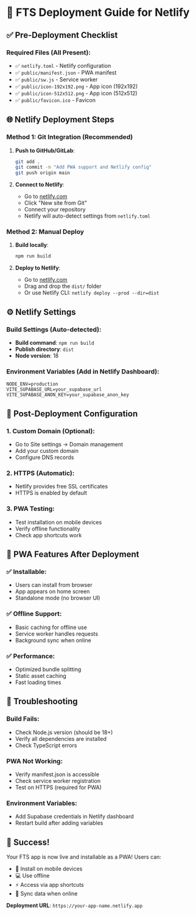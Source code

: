 # 🚀 FTS Deployment Guide for Netlify

## ✅ Pre-Deployment Checklist

### Required Files (All Present):
- ✅ `netlify.toml` - Netlify configuration
- ✅ `public/manifest.json` - PWA manifest
- ✅ `public/sw.js` - Service worker
- ✅ `public/icon-192x192.png` - App icon (192x192)
- ✅ `public/icon-512x512.png` - App icon (512x512)
- ✅ `public/favicon.ico` - Favicon

## 🌐 Netlify Deployment Steps

### Method 1: Git Integration (Recommended)

1. **Push to GitHub/GitLab**:
   ```bash
   git add .
   git commit -m "Add PWA support and Netlify config"
   git push origin main
   ```

2. **Connect to Netlify**:
   - Go to [netlify.com](https://netlify.com)
   - Click "New site from Git"
   - Connect your repository
   - Netlify will auto-detect settings from `netlify.toml`

### Method 2: Manual Deploy

1. **Build locally**:
   ```bash
   npm run build
   ```

2. **Deploy to Netlify**:
   - Go to [netlify.com](https://netlify.com)
   - Drag and drop the `dist/` folder
   - Or use Netlify CLI: `netlify deploy --prod --dir=dist`

## ⚙️ Netlify Settings

### Build Settings (Auto-detected):
- **Build command**: `npm run build`
- **Publish directory**: `dist`
- **Node version**: 18

### Environment Variables (Add in Netlify Dashboard):
```
NODE_ENV=production
VITE_SUPABASE_URL=your_supabase_url
VITE_SUPABASE_ANON_KEY=your_supabase_anon_key
```

## 🔧 Post-Deployment Configuration

### 1. Custom Domain (Optional):
- Go to Site settings → Domain management
- Add your custom domain
- Configure DNS records

### 2. HTTPS (Automatic):
- Netlify provides free SSL certificates
- HTTPS is enabled by default

### 3. PWA Testing:
- Test installation on mobile devices
- Verify offline functionality
- Check app shortcuts work

## 📱 PWA Features After Deployment

### ✅ Installable:
- Users can install from browser
- App appears on home screen
- Standalone mode (no browser UI)

### ✅ Offline Support:
- Basic caching for offline use
- Service worker handles requests
- Background sync when online

### ✅ Performance:
- Optimized bundle splitting
- Static asset caching
- Fast loading times

## 🚨 Troubleshooting

### Build Fails:
- Check Node.js version (should be 18+)
- Verify all dependencies are installed
- Check TypeScript errors

### PWA Not Working:
- Verify manifest.json is accessible
- Check service worker registration
- Test on HTTPS (required for PWA)

### Environment Variables:
- Add Supabase credentials in Netlify dashboard
- Restart build after adding variables

## 🎉 Success!

Your FTS app is now live and installable as a PWA! Users can:
- 📱 Install on mobile devices
- 💻 Use offline
- ⚡ Access via app shortcuts
- 🔄 Sync data when online

**Deployment URL**: `https://your-app-name.netlify.app`
